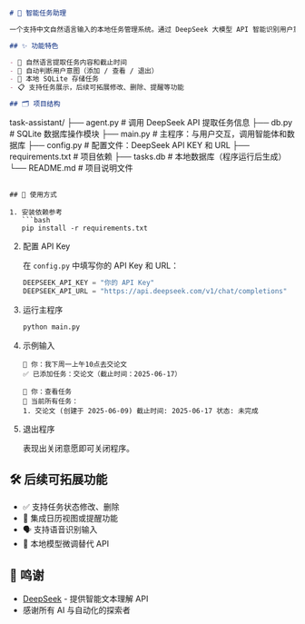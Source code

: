 ```markdown
# 🧠 智能任务助理

一个支持中文自然语言输入的本地任务管理系统。通过 DeepSeek 大模型 API 智能识别用户意图（如添加任务、查看任务、退出等），并将任务信息存入本地数据库，进行管理与展示。

## ✨ 功能特色

- 📝 自然语言提取任务内容和截止时间  
- 🤖 自动判断用户意图（添加 / 查看 / 退出）  
- 💾 本地 SQLite 存储任务  
- 📋 支持任务展示，后续可拓展修改、删除、提醒等功能  

## 🗂️ 项目结构

```

task-assistant/
├── agent.py           # 调用 DeepSeek API 提取任务信息
├── db.py              # SQLite 数据库操作模块
├── main.py            # 主程序：与用户交互，调用智能体和数据库
├── config.py          # 配置文件：DeepSeek API KEY 和 URL
├── requirements.txt   # 项目依赖
├── tasks.db           # 本地数据库（程序运行后生成）
└── README.md          # 项目说明文件

````

## 🧩 使用方式

1. 安装依赖参考  
   ```bash
   pip install -r requirements.txt
````

2. 配置 API Key

   在 `config.py` 中填写你的 API Key 和 URL：

   ```python
   DEEPSEEK_API_KEY = "你的 API Key"
   DEEPSEEK_API_URL = "https://api.deepseek.com/v1/chat/completions"
   ```

3. 运行主程序

   ```bash
   python main.py
   ```

4. 示例输入

   ```
   🧑 你：我下周一上午10点去交论文
   ✅ 已添加任务：交论文（截止时间：2025-06-17）

   🧑 你：查看任务
   📝 当前所有任务：
   1. 交论文 (创建于 2025-06-09) 截止时间: 2025-06-17 状态: 未完成
   ```

5. 退出程序

   表现出关闭意愿即可关闭程序。

## 🛠️ 后续可拓展功能

* ✅ 支持任务状态修改、删除
* 📅 集成日历视图或提醒功能
* 🗣️ 支持语音识别输入
* 🧠 本地模型微调替代 API

## 🙌 鸣谢

* [DeepSeek](https://deepseek.com/) - 提供智能文本理解 API
* 感谢所有 AI 与自动化的探索者

```

```
